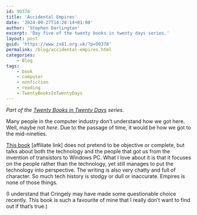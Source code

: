 ```yaml
---
id: 99378
title: 'Accidental Empires'
date: '2024-09-27T14:28:14+01:00'
author: 'Stephen Darlington'
excerpt: 'Day five of the twenty books in twenty days series.'
layout: post
guid: 'https://www.zx81.org.uk/?p=99378'
permalink: /blog/accidental-empires.html
categories:
    - Blog
tags:
    - book
    - computer
    - nonfiction
    - reading
    - TwentyBooksInTwentyDays
---
```


*Part of the [Twenty Books in Twenty Days](https://www.zx81.org.uk/blog/twenty-books.html) series.*

Many people in the computer industry don’t understand how we got here. Well, maybe not *here*. Due to the passage of time, it would be how we got to the mid-nineties.

[This book](https://amzn.to/3BeYF3P) \[affiliate link\] does not pretend to be objective or complete, but talks about both the technology and the people that got us from the invention of transistors to Windows PC. What I love about it is that it focuses on the people rather than the technology, yet still manages to put the technology into perspective. The writing is also very chatty and full of character. So much tech history is stodgy or dull or inaccurate. Empires is none of those things.

(I understand that Cringely may have made some questionable choice recently. This book is such a favourite of mine that I really don’t want to find out if that’s true.)